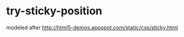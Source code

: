 try-sticky-position
===================

modeled after http://html5-demos.appspot.com/static/css/sticky.html
